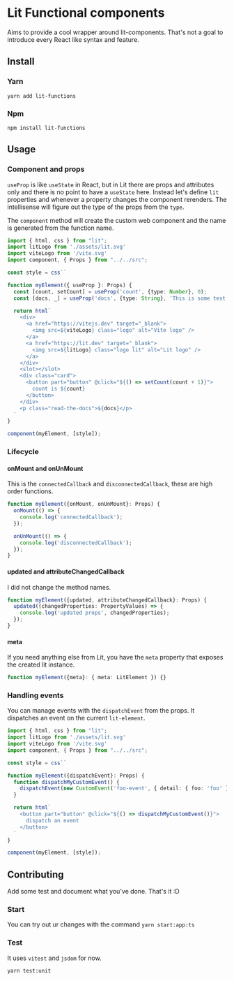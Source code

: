 # Lit Functional components
Aims to provide a cool wrapper around lit-components. That's not a goal to introduce every React like syntax and feature.

## Install

### Yarn
`yarn add lit-functions`

### Npm
`npm install lit-functions`

## Usage

### Component and props
`useProp` is like `useState` in React, but in Lit there are props and attributes only and there is no point to have a `useState` here. Instead let's define `lit` properties and whenever a property changes the component rerenders. 
The intellisense will figure out the type of the props from the `type`. 

The `component` method will create the custom web component and the name is generated from the function name.

```ts
import { html, css } from "lit";
import litLogo from './assets/lit.svg'
import viteLogo from '/vite.svg'
import component, { Props } from "../../src";

const style = css``

function myElement({ useProp }: Props) {
  const [count, setCount] = useProp('count', {type: Number}, 0);
  const [docs, _] = useProp('docs', {type: String}, 'This is some test docs');

  return html`
    <div>
      <a href="https://vitejs.dev" target="_blank">
        <img src=${viteLogo} class="logo" alt="Vite logo" />
      </a>
      <a href="https://lit.dev" target="_blank">
        <img src=${litLogo} class="logo lit" alt="Lit logo" />
      </a>
    </div>
    <slot></slot>
    <div class="card">
      <button part="button" @click="${() => setCount(count + 1)}">
        count is ${count}
      </button>
    </div>
    <p class="read-the-docs">${docs}</p>
  `
}

component(myElement, [style]);

```

### Lifecycle

#### onMount and onUnMount
This is the `connectedCallback` and `disconnectedCallback`, these are high order functions.

```ts
function myElement({onMount, onUnMount}: Props) {
  onMount(() => {
    console.log('connectedCallback');
  });

  onUnMount(() => {
    console.log('disconnectedCallback');
  });
}
```

#### updated and attributeChangedCallback
I did not change the method names.

```ts
function myElement({updated, attributeChangedCallback}: Props) {
  updated((changedProperties: PropertyValues) => {
    console.log('updated props', changedProperties);
  });
}
```

#### meta
If you need anything else from Lit, you have the `meta` property that exposes the created lit instance.

```ts
function myElement({meta}: { meta: LitElement }) {}
```

### Handling events
You can manage events with the `dispatchEvent` from the props. It dispatches an event on the current `lit-element`. 

```ts
import { html, css } from "lit";
import litLogo from './assets/lit.svg'
import viteLogo from '/vite.svg'
import component, { Props } from "../../src";

const style = css``

function myElement({dispatchEvent}: Props) {
  function dispatchMyCustomEvent() {
    dispatchEvent(new CustomEvent('foo-event', { detail: { foo: 'foo' }}));
  }

  return html`
    <button part="button" @click="${() => dispatchMyCustomEvent()}">
      dispatch an event
    </button>
  `
}

component(myElement, [style]);

```

## Contributing

Add some test and document what you've done. That's it :D

### Start

You can try out ur changes with the command `yarn start:app:ts`

### Test

It uses `vitest` and `jsdom` for now.

`yarn test:unit`